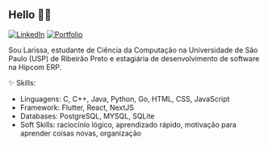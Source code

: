 ## Hello 👋😊
[![LinkedIn](https://img.shields.io/badge/LinkedIn-blue?style=flat-square&logo=linkedin)](https://www.linkedin.com/in/lampereira/) 
[![Portfolio](https://img.shields.io/badge/PortfolioSite-purple?style=flat-square&logo=github)](https://lalamp.github.io/project_portfolio/)

Sou Larissa, estudante de Ciência da Computação na Universidade de São Paulo (USP) de Ribeirão Preto e estagiária de desenvolvimento de software na Hipcom ERP.

✨ Skills:
 - Linguagens:  C, C++, Java, Python, Go, HTML, CSS, JavaScript
 - Framework: Flutter, React, NextJS
 - Databases: PostgreSQL, MYSQL, SQLite
 - Soft Skills: raciocínio lógico, aprendizado rápido, motivação para aprender coisas novas, organização

